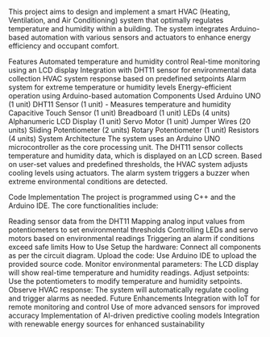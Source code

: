 This project aims to design and implement a smart HVAC (Heating, Ventilation, and Air Conditioning) system that optimally regulates temperature and humidity within a building. The system integrates Arduino-based automation with various sensors and actuators to enhance energy efficiency and occupant comfort.

Features
Automated temperature and humidity control
Real-time monitoring using an LCD display
Integration with DHT11 sensor for environmental data collection
HVAC system response based on predefined setpoints
Alarm system for extreme temperature or humidity levels
Energy-efficient operation using Arduino-based automation
Components Used
Arduino UNO (1 unit)
DHT11 Sensor (1 unit) - Measures temperature and humidity
Capacitive Touch Sensor (1 unit)
Breadboard (1 unit)
LEDs (4 units)
Alphanumeric LCD Display (1 unit)
Servo Motor (1 unit)
Jumper Wires (20 units)
Sliding Potentiometer (2 units)
Rotary Potentiometer (1 unit)
Resistors (4 units)
System Architecture
The system uses an Arduino UNO microcontroller as the core processing unit. The DHT11 sensor collects temperature and humidity data, which is displayed on an LCD screen. Based on user-set values and predefined thresholds, the HVAC system adjusts cooling levels using actuators. The alarm system triggers a buzzer when extreme environmental conditions are detected.

Code Implementation
The project is programmed using C++ and the Arduino IDE. The core functionalities include:

Reading sensor data from the DHT11
Mapping analog input values from potentiometers to set environmental thresholds
Controlling LEDs and servo motors based on environmental readings
Triggering an alarm if conditions exceed safe limits
How to Use
Setup the hardware: Connect all components as per the circuit diagram.
Upload the code: Use Arduino IDE to upload the provided source code.
Monitor environmental parameters: The LCD display will show real-time temperature and humidity readings.
Adjust setpoints: Use the potentiometers to modify temperature and humidity setpoints.
Observe HVAC response: The system will automatically regulate cooling and trigger alarms as needed.
Future Enhancements
Integration with IoT for remote monitoring and control
Use of more advanced sensors for improved accuracy
Implementation of AI-driven predictive cooling models
Integration with renewable energy sources for enhanced sustainability
